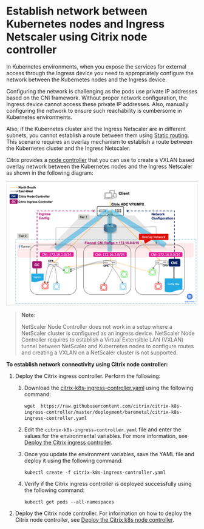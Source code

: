 # Establish network between Kubernetes nodes and Ingress Netscaler using Citrix node controller

In Kubernetes environments, when you expose the services for external access through the Ingress device you need to appropriately configure the network between the Kubernetes nodes and the Ingress device.

Configuring the network is challenging as the pods use private IP addresses based on the CNI framework. Without proper network configuration, the Ingress device cannot access these private IP addresses. Also, manually configuring the network to ensure such reachability is cumbersome in Kubernetes environments.

Also, if the Kubernetes cluster and the Ingress Netscaler are in different subnets, you cannot establish a route between them using [Static routing](staticrouting.md). This scenario requires an overlay mechanism to establish a route between the Kubernetes cluster and the Ingress Netscaler.

Citrix provides a [node controller](https://github.com/citrix/citrix-k8s-node-controller) that you can use to create a VXLAN based overlay network between the Kubernetes nodes and the Ingress Netscaler as shown in the following diagram:

![CIC with CNC](../media/cic-cnc.png)

> **Note:**
>
> NetScaler Node Controller does not work in a setup where a NetScaler cluster is configured as an ingress device. NetScaler Node Controller requires to establish a Virtual Extensible LAN (VXLAN) tunnel between NetScaler and Kubernetes nodes to configure routes and creating a VXLAN on a NetScaler cluster is not supported.

**To establish network connectivity using Citrix node controller:**

1.  Deploy the Citrix ingress controller. Perform the following:

    1.  Download the [citrix-k8s-ingress-controller.yaml](https://github.com/netscaler/netscaler-k8s-ingress-controller/blob/master/deployment/baremetal/citrix-k8s-ingress-controller.yaml) using the following command:

            wget  https://raw.githubusercontent.com/citrix/citrix-k8s-ingress-controller/master/deployment/baremetal/citrix-k8s-ingress-controller.yaml

    2.  Edit the `citrix-k8s-ingress-controller.yaml` file and enter the values for the environmental variables. For more information, see [Deploy the Citrix ingress controller](https://docs.netscaler.com/en-us/citrix-k8s-ingress-controller/deploy/cic-yaml.html).


    3.  Once you update the environment variables, save the YAML file and deploy it using the following command:

            kubectl create -f citrix-k8s-ingress-controller.yaml

    4.  Verify if the Citrix ingress controller is deployed successfully using the following command:

            kubectl get pods --all-namespaces

2.  Deploy the Citrix node controller. For information on how to deploy the Citrix node controller, see [Deploy the Citrix k8s node controller](https://github.com/citrix/citrix-k8s-node-controller/blob/master/deploy/README.md).
